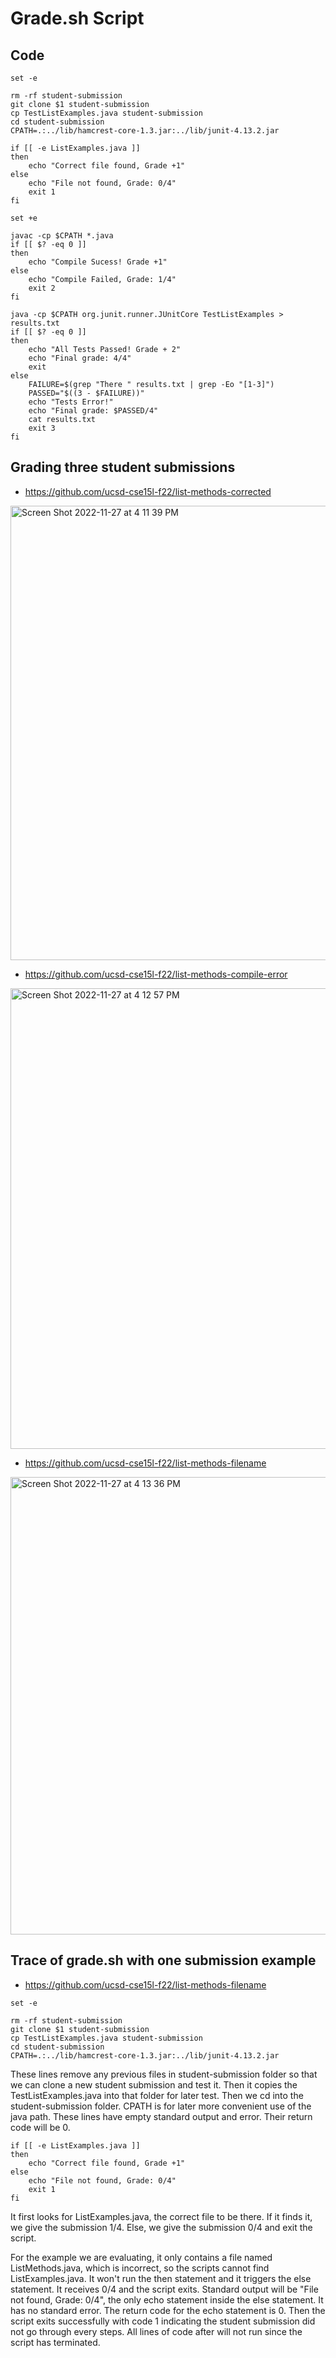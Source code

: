 # Grade.sh Script

## Code
```
set -e

rm -rf student-submission
git clone $1 student-submission
cp TestListExamples.java student-submission
cd student-submission
CPATH=.:../lib/hamcrest-core-1.3.jar:../lib/junit-4.13.2.jar

if [[ -e ListExamples.java ]]
then
    echo "Correct file found, Grade +1"
else 
    echo "File not found, Grade: 0/4"
    exit 1
fi

set +e

javac -cp $CPATH *.java
if [[ $? -eq 0 ]]
then
    echo "Compile Sucess! Grade +1"
else
    echo "Compile Failed, Grade: 1/4"
    exit 2
fi

java -cp $CPATH org.junit.runner.JUnitCore TestListExamples > results.txt 
if [[ $? -eq 0 ]]
then
    echo "All Tests Passed! Grade + 2"
    echo "Final grade: 4/4"
    exit
else
    FAILURE=$(grep "There " results.txt | grep -Eo "[1-3]")
    PASSED="$((3 - $FAILURE))"
    echo "Tests Error!"
    echo "Final grade: $PASSED/4"
    cat results.txt
    exit 3
fi
```

## Grading three student submissions
* https://github.com/ucsd-cse15l-f22/list-methods-corrected
<img width="727" alt="Screen Shot 2022-11-27 at 4 11 39 PM" src="https://user-images.githubusercontent.com/78475359/204167481-94290165-a04a-49fc-b595-411a072bf32b.png">

* https://github.com/ucsd-cse15l-f22/list-methods-compile-error
<img width="737" alt="Screen Shot 2022-11-27 at 4 12 57 PM" src="https://user-images.githubusercontent.com/78475359/204167557-4de8ab6e-b43f-4106-a74d-e8f8edd0484a.png">

* https://github.com/ucsd-cse15l-f22/list-methods-filename
<img width="732" alt="Screen Shot 2022-11-27 at 4 13 36 PM" src="https://user-images.githubusercontent.com/78475359/204167583-34709251-b32e-4686-9540-9979746492c6.png">

## Trace of grade.sh with one submission example
* https://github.com/ucsd-cse15l-f22/list-methods-filename
```
set -e

rm -rf student-submission
git clone $1 student-submission
cp TestListExamples.java student-submission
cd student-submission
CPATH=.:../lib/hamcrest-core-1.3.jar:../lib/junit-4.13.2.jar
```
These lines remove any previous files in student-submission folder so that we can clone a new student submission and test it. Then it copies the TestListExamples.java into that folder for later test. Then we cd into the student-submission folder. CPATH is for later more convenient use of the java path. These lines have empty standard output and error. Their return code will be 0.

```
if [[ -e ListExamples.java ]]
then
    echo "Correct file found, Grade +1"
else 
    echo "File not found, Grade: 0/4"
    exit 1
fi
```
It first looks for ListExamples.java, the correct file to be there. If it finds it, we give the submission 1/4. Else, we give the submission 0/4 and exit the script.

For the example we are evaluating, it only contains a file named ListMethods.java, which is incorrect, so the scripts cannot find ListExamples.java. It won't run the then statement and it triggers the else statement. It receives 0/4 and the script exits. Standard output will be "File not found, Grade: 0/4", the only echo statement inside the else statement. It has no standard error. The return code for the echo statement is 0. Then the script exits successfully with code 1 indicating the student submission did not go through every steps. All lines of code after will not run since the script has terminated.
